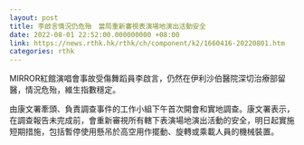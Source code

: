 ```yaml
---
layout: post
title: 李啟言情況仍危殆　當局重新審視表演場地演出活動安全
date: 2022-08-01 22:52:00.000000000 +08:00
link: https://news.rthk.hk/rthk/ch/component/k2/1660416-20220801.htm
categories: rthk
---
```


MIRROR紅館演唱會事故受傷舞蹈員李啟言，仍然在伊利沙伯醫院深切治療部留醫，情況危殆，維生指數穩定。

由康文署牽頭、負責調查事件的工作小組下午首次開會和實地調查。康文署表示，在調查報告未完成前，會重新審視所有轄下表演場地演出活動的安全，明日起實施短期措施，包括暫停使用懸吊於高空用作擺動、旋轉或乘載人員的機械裝置。
